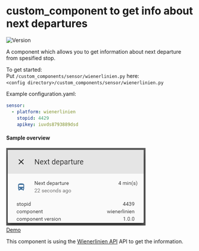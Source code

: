 # custom_component to get info about next departures
![Version](https://img.shields.io/badge/version-1.0.0-green.svg?style=for-the-badge)

A component which allows you to get information about next departure from spesified stop. 

To get started:   
Put `/custom_components/sensor/wienerlinien.py` here:  
`<config directory>/custom_components/sensor/wienerlinien.py`  


Example configuration.yaml:  
```yaml
sensor:
  - platform: wienerlinien
    stopid: 4429
    apikey: iuvds8793889dsd
```
 #### Sample overview
![Sample overview](overview.png)  
[Demo](https://ha-test-wienerlinien.halfdecent.io)

This component is using the [Wienerlinien API](http://www.wienerlinien.at) API to get the information.